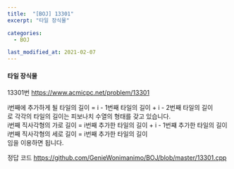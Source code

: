```yaml
---
title:  "[BOJ] 13301"
excerpt: "타일 장식물"

categories:
  - BOJ

last_modified_at: 2021-02-07
---
```


#### 타일 장식물

13301번 <https://www.acmicpc.net/problem/13301>

i번째에 추가하게 될 타일의 길이 = i - 1번째 타일의 길이 +  i - 2번째 타일의 길이<br>
로 각각의 타일의 길이는 피보나치 수열의 형태를 갖고 있습니다.<br>
i번째 직사각형의 가로 길이 = i번째 추가한 타일의 길이 + i - 1번쨰 추가한 타일의 길이<br>
i번째 직사각형의 세로 길이 = i번째 추가한 타일의 길이<br>
임을 이용하면 됩니다.

정답 코드 <https://github.com/GenieWonimanimo/BOJ/blob/master/13301.cpp>